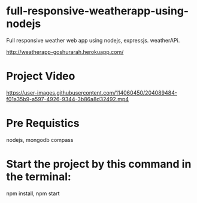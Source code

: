 # full-responsive-weatherapp-using-nodejs
Full responsive weather web app  using nodejs, expressjs. weatherAPi.

http://weatherapp-goshurarah.herokuapp.com/

# Project Video


https://user-images.githubusercontent.com/114060450/204089484-f01a35b9-a597-4926-9344-3b86a8d32492.mp4


# Pre Requistics

nodejs,
mongodb compass

# Start the project by this command in the terminal:
npm install,
npm start
